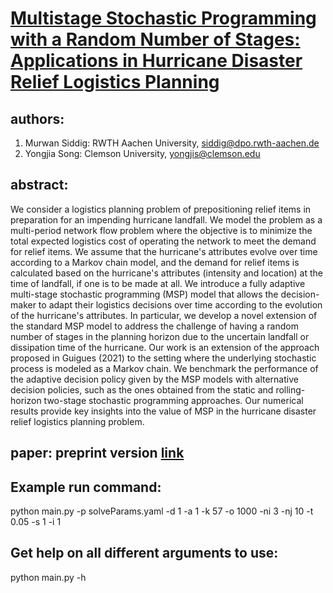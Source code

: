# [Multistage Stochastic Programming with a Random Number of Stages: Applications in Hurricane Disaster Relief Logistics Planning](https://arxiv.org/pdf/2201.10678.pdf)
## authors:
  1. Murwan Siddig: RWTH Aachen University, [siddig@dpo.rwth-aachen.de](siddig@dpo.rwth-aachen.de)
  2. Yongjia Song: Clemson University, [yongjis@clemson.edu](yongjis@clemson.edu)
## abstract:
We consider a logistics planning problem of prepositioning relief items in preparation for an impending hurricane landfall. We model the problem as a multi-period network flow problem where the objective is to minimize the total expected logistics cost of operating the network to meet the demand for relief items. We assume that the hurricane's attributes evolve over time according to a Markov chain model, and the demand for relief items is calculated based on the hurricane's attributes (intensity and location) at the time of landfall, if one is to be made at all. We introduce a fully adaptive multi-stage stochastic programming (MSP) model that allows the decision-maker to adapt their logistics decisions over time according to the evolution of the hurricane's attributes. In particular, we develop a novel extension of the standard MSP model to address the challenge of having a random number of stages in the planning horizon due to the uncertain landfall or dissipation time of the hurricane. Our work is an extension of the approach proposed in Guigues (2021) to the setting where the underlying stochastic process is modeled as a Markov chain. We benchmark the performance of the adaptive decision policy given by the MSP models with alternative decision policies, such as the ones obtained from the static and rolling-horizon two-stage stochastic programming approaches. Our numerical results provide key insights into the value of MSP in the hurricane disaster relief logistics planning problem.

## paper: preprint version [link](https://arxiv.org/pdf/2201.10678.pdf)

## Example run command: 
python main.py -p solveParams.yaml -d 1 -a 1 -k 57 -o 1000 -ni 3 -nj 10 -t 0.05 -s 1 -i 1

## Get help on all different arguments to use:
python main.py -h